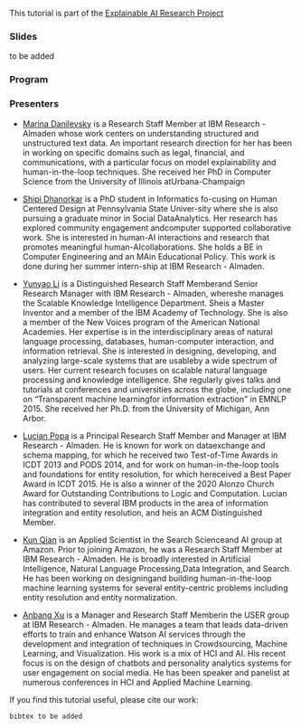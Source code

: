 This tutorial is part of the [Explainable AI Research Project](https://xainlp.github.io/)


### Slides
to be added



### Program



### Presenters
- [Marina Danilevsky](https://researcher.watson.ibm.com/researcher/view.php?person=us-mdanile) is a Research Staff Member at IBM Research - Almaden whose work centers on understanding structured and unstructured text data. An important research direction for her has been in working on specific domains such as legal, financial, and communications, with a particular focus on model explainability  and human-in-the-loop techniques. She received her PhD in Computer Science from the University of Illinois atUrbana-Champaign</p>
      
- [Shipi Dhanorkar](https://www.shipidhanorkar.com/) is a PhD student in Informatics fo-cusing on Human Centered Design at Pennsylvania State Univer-sity where she is also pursuing a graduate minor in Social DataAnalytics. Her research has explored community engagement andcomputer supported collaborative work. She is interested in human-AI interactions and research that promotes meaningful human-AIcollaborations. She holds a BE in Computer Engineering and an MAin Educational Policy. This work is done during her summer intern-ship at IBM Research - Almaden.</p>

- [Yunyao Li](https://researcher.watson.ibm.com/researcher/view.php?person=us-yunyaoli) is a Distinguished Research Staff Memberand Senior Research Manager with IBM Research - Almaden, whereshe manages the Scalable Knowledge Intelligence Department. Sheis a Master Inventor and a member of the IBM Academy of Technology. She is also a member of the New Voices program of the American National Academies. Her expertise is in the interdisciplinary areas of natural language processing, databases, human-computer interaction, and information retrieval. She is interested in designing, developing, and analyzing large-scale systems that are usableby a wide spectrum of users. Her current research focuses on scalable natural language processing and knowledge intelligence. She regularly gives talks and tutorials at conferences and universities across the globe, including one on “Transparent machine learningfor information extraction" in EMNLP 2015. She received her Ph.D. from the University of Michigan, Ann Arbor. </p>
  
- [Lucian Popa](https://researcher.watson.ibm.com/researcher/view.php?person=us-lpopa) is a Principal Research Staff Member and Manager at IBM Research - Almaden. He is known for work on dataexchange and schema mapping, for which he received two Test-of-Time Awards in ICDT 2013 and PODS 2014, and for work on human-in-the-loop tools and foundations for entity resolution, for which hereceived a Best Paper Award in ICDT 2015. He is also a winner of the 2020 Alonzo Church Award for Outstanding Contributions to Logic and Computation. Lucian has contributed to several IBM products in the area of information integration and entity resolution, and heis an ACM Distinguished Member.</p>

- [Kun Qian](https://kunqian-58.github.io/kunqian/) is an Applied Scientist in the Search Scienceand AI group at Amazon. Prior to joining Amazon, he was a Research Staff Member at IBM Research - Almaden. He is broadly interested in Artificial Intelligence, Natural Language Processing,Data Integration, and Search. He has been working on designingand building human-in-the-loop machine learning systems for several entity-centric problems including entity resolution and entity normalization.</p>

- [Anbang Xu](https://researcher.watson.ibm.com/researcher/view.php?person=us-anbangxu) is a Manager and Research Staff Memberin the USER group at IBM Research - Almaden. He manages a team that leads data-driven efforts to train and enhance Watson AI services through the development and integration of techniques in Crowdsourcing, Machine Learning, and Visualization. His work is a mix of HCI and AI. His recent focus is on the design of chatbots and personality analytics systems for user engagement on social media. He has been speaker and panelist at numerous conferences in HCI and Applied Machine Learning. </p>




If you find this tutorial useful, please cite our work:
```
bibtex to be added
```


